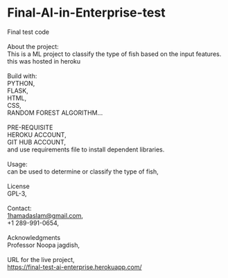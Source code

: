 # Final-AI-in-Enterprise-test<br />
Final test code<br />
<br />
About the project:<br />
    This is a ML project to classify the type of fish based on the input features. this was hosted in heroku<br />
    <br />
Build with:<br />
    PYTHON,<br />
    FLASK,<br />
    HTML,<br />
    CSS,<br />
    RANDOM FOREST ALGORITHM...<br />
    <br />
 PRE-REQUISITE<br />
        HEROKU ACCOUNT,<br />
        GIT HUB ACCOUNT,<br />
        and use requirements file to install dependent libraries.<br />
        <br />
 Usage:<br />
        can be used to determine or classify the type of fish,<br />
        <br />
License<br />
        GPL-3,<br />
        <br />
Contact:<br />
        1hamadaslam@gmail.com,<br />
        +1 289-991-0654,<br />
        <br />
Acknowledgments<br />
        Professor Noopa jagdish,<br />
        <br />
URL for the live project,<br />
        https://final-test-ai-enterprise.herokuapp.com/<br />
